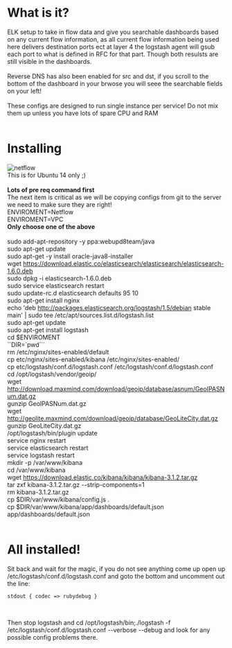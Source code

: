 # What is it?

ELK setup to take in flow data and give you searchable dashboards based on any current flow information, as all current flow information being used here delivers destination ports ect at layer 4 the logstash agent will gsub each port to what is defined in RFC for that part. Though both resulsts are still visible in the dashboards.
<br><br>
Reverse DNS has also been enabled for src and dst, if you scroll to the bottom of the dashboard in your brwose you will seee the searchable fields on your left!
<br><br>
These configs are designed to run single instance per service! Do not mix them up unless you have lots of spare CPU and RAM<br><br>

# Installing<br>
![netflow](https://github.com/mbakerbp/elk-flowdata/raw/master/Netflow/screenshots/dashboard.png)<br>
This is for Ubuntu 14 only ;)
<br>
<br><b>Lots of pre req command first</b>
<br> The next item is critical as we will be copying configs from git to the server we need to make sure they are right!
<br>ENVIROMENT=Netflow<br>
ENVIROMENT=VPC<br>
<b>Only choose one of the above</b><br>
<br>sudo add-apt-repository -y ppa:webupd8team/java
<br>sudo apt-get update
<br>sudo apt-get -y install oracle-java8-installer
<br>wget https://download.elastic.co/elasticsearch/elasticsearch/elasticsearch-1.6.0.deb
<br>sudo dpkg -i elasticsearch-1.6.0.deb
<br>sudo service elasticsearch restart
<br>sudo update-rc.d elasticsearch defaults 95 10
<br>sudo apt-get install nginx
<br>echo 'deb http://packages.elasticsearch.org/logstash/1.5/debian stable main' | sudo tee /etc/apt/sources.list.d/logstash.list
<br>sudo apt-get update
<br>sudo apt-get install logstash
<br>cd $ENVIROMENT
<br>``DIR=`pwd```
<br>rm /etc/nginx/sites-enabled/default
<br>cp etc/nginx/sites-enabled/kibana /etc/nginx/sites-enabled/
<br>cp etc/logstash/conf.d/logstash.conf /etc/logstash/conf.d/logstash.conf
<br>
cd /opt/logstash/vendor/geoip/
<br>
wget http://download.maxmind.com/download/geoip/database/asnum/GeoIPASNum.dat.gz
<br>
gunzip GeoIPASNum.dat.gz
<br>
wget http://geolite.maxmind.com/download/geoip/database/GeoLiteCity.dat.gz
<br>
gunzip GeoLiteCity.dat.gz
<br>
/opt/logstash/bin/plugin update
<br>service nginx restart
<br>service elasticsearch restart
<br>service logstash restart
<br>mkdir -p /var/www/kibana
<br>cd /var/www/kibana
<br>wget https://download.elastic.co/kibana/kibana/kibana-3.1.2.tar.gz
<br>tar zxf kibana-3.1.2.tar.gz --strip-components=1
<br>rm kibana-3.1.2.tar.gz
<br>cp $DIR/var/www/kibana/config.js .
<br>cp $DIR/var/www/kibana/app/dashboards/default.json app/dashboards/default.json
<br><br>
# All installed!
Sit back and wait for the magic, if you do not see anything come up open up /etc/logstash/conf.d/logstash.conf and goto the bottom and uncomment out the line: 
```
stdout { codec => rubydebug }
```
<br>

Then stop logstash and cd /opt/logstash/bin;./logstash -f /etc/logstash/conf.d/logstash.conf --verbose --debug and look for any possible config problems there.



